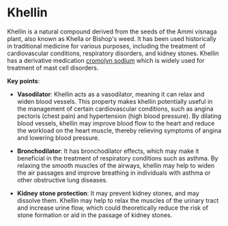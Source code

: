 <!--
source: gpt-3 + jph editing
tags: herbals
-->

# Khellin

Khellin is a natural compound derived from the seeds of the Ammi visnaga plant, also known as Khella or Bishop's weed. It has been used historically in traditional medicine for various purposes, including the treatment of cardiovascular conditions, respiratory disorders, and kidney stones. Khellin has a derivative medication [cromolyn sodium](../cromolyn-sodium/) which is widely used for treatment of mast cell disorders.

**Key points**:

* **Vasodilator**: Khellin acts as a vasodilator, meaning it can relax and widen blood vessels. This property makes khellin potentially useful in the management of certain cardiovascular conditions, such as angina pectoris (chest pain) and hypertension (high blood pressure). By dilating blood vessels, khellin may improve blood flow to the heart and reduce the workload on the heart muscle, thereby relieving symptoms of angina and lowering blood pressure.

* **Bronchodilator**: It has bronchodilator effects, which may make it beneficial in the treatment of respiratory conditions such as asthma. By relaxing the smooth muscles of the airways, khellin may help to widen the air passages and improve breathing in individuals with asthma or other obstructive lung diseases.

* **Kidney stone protection**: It may prevent kidney stones, and may dissolve them. Khellin may help to relax the muscles of the urinary tract and increase urine flow, which could theoretically reduce the risk of stone formation or aid in the passage of kidney stones.

